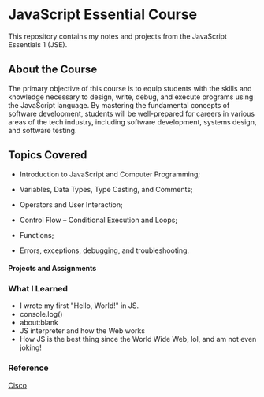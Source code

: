 # JavaScript Essential Course

This repository contains my notes and projects from the JavaScript Essentials 1 (JSE).

## About the Course

The primary objective of this course is to equip students with the skills and knowledge necessary to design, write, debug, and execute programs using the JavaScript language. By mastering the fundamental concepts of software development, students will be well-prepared for careers in various areas of the tech industry, including software development, systems design, and software testing.


## Topics Covered

* Introduction to JavaScript and Computer Programming;

* Variables, Data Types, Type Casting, and Comments;

* Operators and User Interaction;

* Control Flow – Conditional Execution and Loops;

* Functions;

* Errors, exceptions, debugging, and troubleshooting.

#### Projects and Assignments


### What I Learned

* I wrote my first "Hello, World!" in JS.
* console.log()
* about:blank
* JS interpreter and how the Web works
* How JS is the best thing since the World Wide Web, lol, and am not even joking!

### Reference
[Cisco](https://lms.netacad.com)